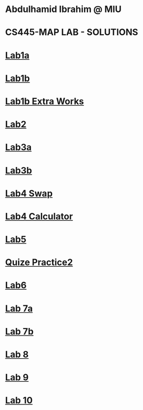 #              Abdulhamid Ibrahim @ MIU
#             CS445-MAP LAB - SOLUTIONS


# [Lab1a](https://github.com/Hamid8542/CS445-MAP/blob/main/Lab1a/Lab1a-solutions.pdf)
# [Lab1b](https://github.com/Hamid8542/CS445-MAP/blob/main/Lab1b/Lab1b-Part2-Solutions.pdf)
# [Lab1b Extra Works](https://github.com/Hamid8542/extra-work-repos)
# [Lab2](https://github.com/Hamid8542/CS445-MAP/blob/main/Lab2/Lab2%20Modern%20Web%20Browser%20and%20JS%20Engine.pdf)
# [Lab3a](https://github.com/Hamid8542/CS445-MAP/blob/main/Lab3a/enum_type/Lab3a-solutions.pdf)
# [Lab3b](https://github.com/Hamid8542/CS445-MAP/tree/main/Lab3b)
# [Lab4 Swap](https://hamid8542.github.io/cs445/swap.html)
# [Lab4 Calculator](https://hamid8542.github.io/cs445/myCalculator.html)
# [Lab5](https://github.com/Hamid8542/CS445-MAP/blob/main/Lab5/lab5.js)
# [Quize Practice2](https://github.com/Hamid8542/CS445-MAP/tree/main/CRMapps)
# [Lab6](https://github.com/Hamid8542/CS445-MAP/tree/main/Lab6)
# [Lab 7a](https://github.com/Hamid8542/CS445-MAP/tree/main/mylab7awebapp)
# [Lab 7b](https://hamid8542.github.io/cs445/index.html)
# [Lab 8](https://hamid8542.github.io/)
# [Lab 9](https://github.com/Hamid8542/CS445-MAP/tree/main/Lab9-Assign)
# [Lab 10](https://github.com/Hamid8542/CS445-MAP)
